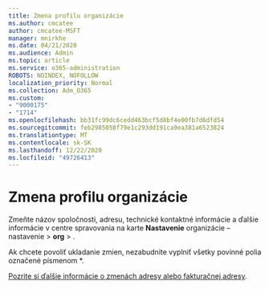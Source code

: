 ```yaml
---
title: Zmena profilu organizácie
ms.author: cmcatee
author: cmcatee-MSFT
manager: mnirkhe
ms.date: 04/21/2020
ms.audience: Admin
ms.topic: article
ms.service: o365-administration
ROBOTS: NOINDEX, NOFOLLOW
localization_priority: Normal
ms.collection: Adm_O365
ms.custom:
- "9000175"
- "1714"
ms.openlocfilehash: bb31fc99dc6cedd463bcf5d8bf4e00fb7d6dfd54
ms.sourcegitcommit: feb2985058f79e1c293dd191ca9ea381a6523824
ms.translationtype: MT
ms.contentlocale: sk-SK
ms.lasthandoff: 12/22/2020
ms.locfileid: "49726413"
---
```

# <a name="change-organization-profile"></a>Zmena profilu organizácie

Zmeňte názov spoločnosti, adresu, technické kontaktné informácie a ďalšie informácie v centre spravovania na karte **Nastavenie** organizácie – nastavenie  >  **org**  >  [](https://admin.microsoft.com/AdminPortal/Home#/Settings/OrganizationProfile/:/Settings/L1/OrganizationInformation) .

Ak chcete povoliť ukladanie zmien, nezabudnite vyplniť všetky povinné polia označené písmenom *.

[Pozrite si ďalšie informácie o zmenách adresy alebo fakturačnej adresy](https://docs.microsoft.com/microsoft-365/admin/manage/change-address-contact-and-more).
